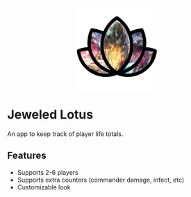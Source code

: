 <div align="center">
  <img src="public/web-app-manifest-192x192.png" />
</div>

# Jeweled Lotus

An app to keep track of player life totals.

## Features

- Supports 2-6 players
- Supports extra counters (commander damage, infect, etc)
- Customizable look
